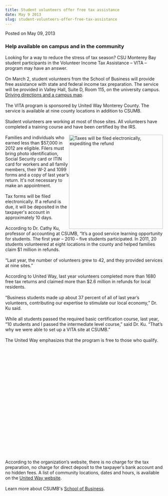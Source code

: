 ```yaml
---
title: Student volunteers offer free tax assistance
date: May 9 2013
slug: student-volunteers-offer-free-tax-assistance
---
```


 



<span class="date">Posted on May 09, 2013    </span>
<h3>Help available on campus and in the community</h3>
<p>Looking for a way to reduce the stress of tax season? CSU
Monterey Bay student participants in the Volunteer Income Tax
Assistance &#x2013; VITA &#x2013; program may have an answer.<br>
<br>
On March 2, student volunteers from the School of Business will
provide free assistance with state and federal income tax
preparation. The service will be provided in Valley Hall, Suite D,
Room 115, on the university campus. <a href="https://csumb.edu/map" rel="nofollow">Driving directions and a campus map</a>.<br>
<br>
The VITA program is sponsored by United Way Monterey County. The
service is available at nine county locations in addition to
CSUMB.<br>
<br>
Student volunteers are working at most of those sites. All
volunteers have completed a training course and have been certified
by the IRS.<br>
<br>
<img alt="Taxes will be filed electronically, expediting the refund" src="https://news.csumb.edu/sites/default/files/65/attachments/news/images/income_tax_1_0.jpg" style="float:right; width:300px; height:300px">Families and
individuals who earned less than $57,000 in 2012 are eligible.
Filers must bring photo identification, Social Security card or
ITIN card for workers and all family members, their W-2 and 1099
forms and a copy of last year&#x2019;s return. It&apos;s not necessary to make
an appointment.<br>
<br>
Tax forms will be filed electronically. If a refund is due, it will
be deposited in the taxpayer&apos;s account in approximately 10
days.<br>
<br>
According to Dr. Cathy Ku, professor of accounting at CSUMB, &#x201C;It&#x2019;s
a good service learning opportunity for students. The first year &#x2013;
2010 &#x2013; five students participated. In 2011, 20 students volunteered
at eight locations in the county and helped families claim $1
million in refunds.<br>
<br>
&#x201C;Last year, the number of volunteers grew to 42, and they provided
services at nine sites.&#x201D;&#x2028;&#x2028;<br>
<br>
According to United Way, last year volunteers completed more than
1680 free tax returns and claimed more than $2.6 million in refunds
for local residents.<br>
<br>
&#x201C;Business students made up about 37 percent of all of last year&#x2019;s
volunteers, contributing our expertise to stimulate our local
economy,&#x201D; Dr. Ku said.<br>
<br>
While all students passed the required basic certification course,
last year, &#x201C;10 students and I passed the intermediate level
course,&#x201D; said Dr. Ku. &#x201C;That&#x2019;s why we were able to set up a VITA
site at CSUMB.&#x201D;<br>
<br>
The United Way emphasizes that the program is free to those who
qualify.</br></br></br></br></br></br></br></br></br></br></br></br></br></br></img></br></br></br></br></br></br></br></br></p>
<p>According to the organization&#x2019;s website, there is no charge for
the tax preparation, no charge for direct deposit to the taxpayer&#x2019;s
bank account and no hidden fees. A list of community locations,
dates and hours, is available on the <a href="https://www.unitedwaymcca.org/free-tax-prep" rel="nofollow">United
Way website</a>.<br>
<br>
Learn more about CSUMB&apos;s <a href="https://csumb.edu/business" rel="nofollow">School of Business</a>.</br></br></p>





```
